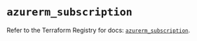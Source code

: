 # `azurerm_subscription`

Refer to the Terraform Registry for docs: [`azurerm_subscription`](https://registry.terraform.io/providers/hashicorp/azurerm/4.29.0/docs/resources/subscription).
